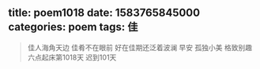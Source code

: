 title: poem1018
date: 1583765845000
categories: poem
tags: 佳
---
> 佳人海角天边
佳肴不在眼前
好在佳期还泛着波澜
早安
孤独小美
格致别趣
六点起床第1018天 迟到101天